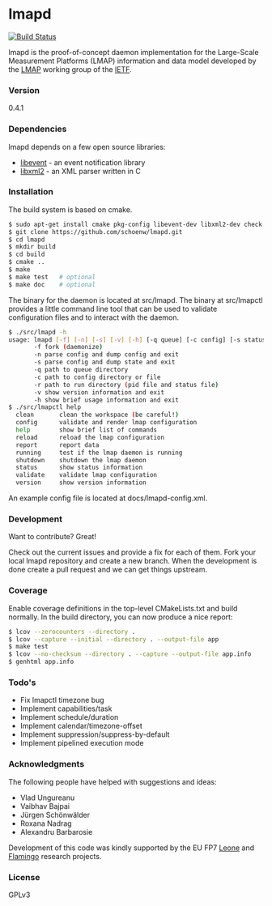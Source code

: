 # lmapd
[![Build Status](https://travis-ci.org/schoenw/lmapd.svg?branch=development)](https://travis-ci.org/schoenw/lmapd)


lmapd is the proof-of-concept daemon implementation for the Large-Scale Measurement Platforms (LMAP) information and data model developed by the [LMAP] working group of the [IETF].

### Version
0.4.1

### Dependencies

lmapd depends on a few open source libraries:

* [libevent] - an event notification library
* [libxml2] - an XML parser written in C

### Installation

The build system is based on cmake.

```sh
$ sudo apt-get install cmake pkg-config libevent-dev libxml2-dev check
$ git clone https://github.com/schoenw/lmapd.git
$ cd lmapd
$ mkdir build
$ cd build
$ cmake ..
$ make
$ make test   # optional
$ make doc    # optional
```
The binary for the daemon is located at src/lmapd. The binary at src/lmapctl provides a little command line tool that can be used to validate configuration files and to interact with the daemon.

```sh
$ ./src/lmapd -h
usage: lmapd [-f] [-n] [-s] [-v] [-h] [-q queue] [-c config] [-s status]
       -f fork (daemonize)
       -n parse config and dump config and exit
       -s parse config and dump state and exit
       -q path to queue directory
       -c path to config directory or file
       -r path to run directory (pid file and status file)
       -v show version information and exit
       -h show brief usage information and exit
$ ./src/lmapctl help
  clean       clean the workspace (be careful!)
  config      validate and render lmap configuration
  help        show brief list of commands
  reload      reload the lmap configuration
  report      report data
  running     test if the lmap daemon is running
  shutdown    shutdown the lmap daemon
  status      show status information
  validate    validate lmap configuration
  version     show version information
```

An example config file is located at docs/lmapd-config.xml.

### Development
Want to contribute? Great!

Check out the current issues and provide a fix for each of them. Fork your local lmapd repository and create a new branch. When the development is done create a pull request and we can get things upstream.

### Coverage

Enable coverage definitions in the top-level CMakeLists.txt and build
normally. In the build directory, you can now produce a nice report:

```sh
$ lcov --zerocounters --directory .
$ lcov --capture --initial --directory . --output-file app
$ make test
$ lcov --no-checksum --directory . --capture --output-file app.info
$ genhtml app.info
```

### Todo's

 - Fix lmapctl timezone bug
 - Implement capabilities/task
 - Implement schedule/duration
 - Implement calendar/timezone-offset
 - Implement suppression/suppress-by-default
 - Implement pipelined execution mode


### Acknowledgments

The following people have helped with suggestions and ideas:

- Vlad Ungureanu
- Vaibhav Bajpai
- Jürgen Schönwälder
- Roxana Nadrag
- Alexandru Barbarosie

Development of this code was kindly supported by the EU FP7 [Leone] and
[Flamingo] research projects.

### License

GPLv3

[libevent]:http://libevent.org/
[libxml2]:http://www.xmlsoft.org/
[LMAP]:https://tools.ietf.org/wg/lmap/
[IETF]:http://www.ietf.org/
[Leone]:http://www.leone-project.eu/
[Flamingo]:http://www.fp7-flamingo.eu/
